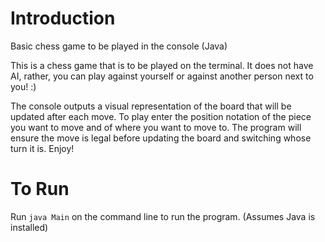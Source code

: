 # Introduction
Basic chess game to be played in the console (Java)

This is a chess game that is to be played on the terminal. It does not have AI, rather, you can play against yourself or against another person next to you! :)

The console outputs a visual representation of the board that will be updated after each move. To play enter the position notation of the piece you want to move and of where you want to move to. The program will ensure the move is legal before updating the board and switching whose turn it is. Enjoy!

# To Run
Run `java Main` on the command line to run the program. (Assumes Java is installed)

